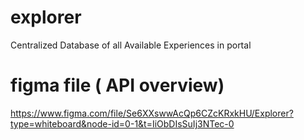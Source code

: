 # explorer
Centralized Database of all Available Experiences in portal

# figma file ( API overview)
https://www.figma.com/file/Se6XXswwAcQp6CZcKRxkHU/Explorer?type=whiteboard&node-id=0-1&t=IiObDIsSuIj3NTec-0
